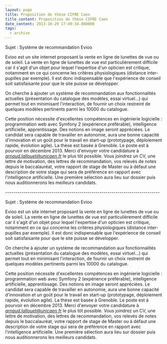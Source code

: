 ```yaml
---
layout: page
title: Proposition de thèse CIFRE Caen
title_content: Proposition de thèse CIFRE Caen
date_content: 2013-10-29 17:49:34.000000
tags:
  - archive
---
```

Sujet : Système de recommandation Evioo  
  
Evioo est un site internet proposant la vente en ligne de lunettes de vue ou
de soleil. La vente en ligne de lunettes de vue est particulièrement difficile
car il s'agit d'un objet pour lequel l'expertise d'un opticien est critique,
notamment en ce qui concerne les critères physiologiques (distance inter-
pupilles par exemple). Il est donc indispensable que l'expérience de conseil
soit satisfaisante pour que le site puisse se développer.  
  
On cherche à ajouter un système de recommandation aux fonctionnalités
actuelles (présentation du catalogue des modèles, essai virtuel...) qui permet
tout en minimisant l'interaction, de fournir un choix restreint de quelques
modèles pertinents parmi les 10000 du catalogue.  
  
Cette position nécessite d'excellentes compétences en ingénierie logicielle :
programmation web avec Symfony 2 (expérience préférable), intelligence
artificielle, apprentissage. Des notions en image seront appréciées. Le
candidat sera capable de travailler en autonomie, aura une bonne capacité
d'innovation et un goût pour le travail en start-up (prototypage, déploiement
rapide, évolution agile). La thèse est basée à Grenoble. Le poste est à
pourvoir en décembre 2013. Merci d'envoyer votre candidature à
_[arnaud.lallouet@unicaen.fr](mailto:arnaud.lallouet@unicaen.fr)_ le plus tôt
possible. Vous joindrez un CV, une lettre de motivation, des lettres de
recommandation, vos relevés de notes depuis le baccalauréat, votre rapport de
stage de Master ou à défaut une description de votre stage qui sera de
préférence en rapport avec l'intelligence artificielle. Une première sélection
aura lieu sur dossier puis nous auditionnerons les meilleurs candidats.





\-----------------------------------------------------------------------------





Sujet : Système de recommandation Evioo  
  
Evioo est un site internet proposant la vente en ligne de lunettes de vue ou
de soleil. La vente en ligne de lunettes de vue est particulièrement difficile
car il s'agit d'un objet pour lequel l'expertise d'un opticien est critique,
notamment en ce qui concerne les critères physiologiques (distance inter-
pupilles par exemple). Il est donc indispensable que l'expérience de conseil
soit satisfaisante pour que le site puisse se développer.  
  
On cherche à ajouter un système de recommandation aux fonctionnalités
actuelles (présentation du catalogue des modèles, essai virtuel...) qui permet
tout en minimisant l'interaction, de fournir un choix restreint de quelques
modèles pertinents parmi les 10000 du catalogue.  
  
Cette position nécessite d'excellentes compétences en ingénierie logicielle :
programmation web avec Symfony 2 (expérience préférable), intelligence
artificielle, apprentissage. Des notions en image seront appréciées. Le
candidat sera capable de travailler en autonomie, aura une bonne capacité
d'innovation et un goût pour le travail en start-up (prototypage, déploiement
rapide, évolution agile). La thèse est basée à Grenoble. Le poste est à
pourvoir en décembre 2013. Merci d'envoyer votre candidature à
_[arnaud.lallouet@unicaen.fr](mailto:arnaud.lallouet@unicaen.fr)_ le plus tôt
possible. Vous joindrez un CV, une lettre de motivation, des lettres de
recommandation, vos relevés de notes depuis le baccalauréat, votre rapport de
stage de Master ou à défaut une description de votre stage qui sera de
préférence en rapport avec l'intelligence artificielle. Une première sélection
aura lieu sur dossier puis nous auditionnerons les meilleurs candidats.

